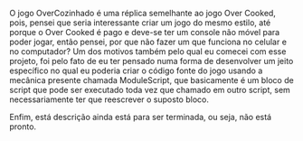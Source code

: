 O jogo OverCozinhado é uma réplica semelhante ao jogo Over Cooked, pois, pensei que seria interessante criar um jogo do mesmo estilo, até porque o Over Cooked é pago e deve-se ter um console não móvel para poder jogar, então pensei, por que não fazer um que funciona no celular e no computador?
Um dos motivos também pelo qual eu comecei com esse projeto, foi pelo fato de eu ter pensado numa forma de desenvolver um jeito específico no qual eu poderia criar o código fonte do jogo usando a mecânica presente chamada ModuleScript, que basicamente é um bloco de script que pode ser executado toda vez que chamado em outro script, sem necessariamente ter que reescrever o suposto bloco.

Enfim, está descrição ainda está para ser terminada, ou seja, não está pronto.
